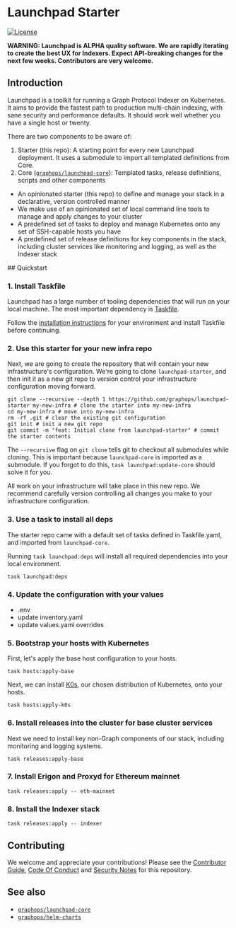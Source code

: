 # Launchpad Starter

[![License](https://img.shields.io/badge/License-Apache%202.0-blue.svg)](https://opensource.org/licenses/Apache-2.0)

**WARNING: Launchpad is ALPHA quality software. We are rapidly iterating to create the best UX for Indexers. Expect API-breaking changes for the next few weeks. Contributors are very welcome.**

## Introduction

Launchpad is a toolkit for running a Graph Protocol Indexer on Kubernetes. It aims to provide the fastest path to production multi-chain indexing, with sane security and performance defaults. It should work well whether you have a single host or twenty.

There are two components to be aware of:

1. Starter (this repo): A starting point for every new Launchpad deployment. It uses a submodule to import all templated definitions from Core.
2. Core ([`graphops/launchpad-core`](https://github.com/graphops/launchpad-core)): Templated tasks, release definitions, scripts and other components

- An opinionated starter (this repo) to define and manage your stack in a declarative, version controlled manner
- We make use of an opinionated set of local command line tools to manage and apply changes to your cluster
- A predefined set of tasks to deploy and manage Kubernetes onto any set of SSH-capable hosts you have
- A predefined set of release definitions for key components in the stack, including cluster services like monitoring and logging, as well as the Indexer stack

## Quickstart

### 1. Install Taskfile

Launchpad has a large number of tooling dependencies that will run on your local machine. The most important dependency is [Taskfile](https://taskfile.dev).

Follow the [installation instructions](https://taskfile.dev/installation/) for your environment and install Taskfile before continuing.

### 2. Use this starter for your new infra repo

Next, we are going to create the repository that will contain your new infrastructure's configuration. We're going to clone `launchpad-starter`, and then init it as a new git repo to version control your infrastructure configuration moving forward.

```shell
git clone --recursive --depth 1 https://github.com/graphops/launchpad-starter my-new-infra # clone the starter into my-new-infra
cd my-new-infra # move into my-new-infra
rm -rf .git # clear the existing git configuration 
git init # init a new git repo
git commit -m "feat: Initial clone from launchpad-starter" # commit the starter contents
```

The `--recursive` flag on `git clone` tells git to checkout all submodules while cloning. This is important because `launchpad-core` is imported as a submodule. If you forgot to do this, `task launchpad:update-core` should solve it for you.

All work on your infrastructure will take place in this new repo. We recommend carefully version controlling all changes you make to your infrastructure configuration.

### 3. Use a task to install all deps

The starter repo came with a default set of tasks defined in Taskfile.yaml, and imported from `launchpad-core`.

Running `task launchpad:deps` will install all required dependencies into your local environment.

```shell
task launchpad:deps
```

### 4. Update the configuration with your values

- .env
- update inventory.yaml
- update values.yaml overrides

### 5. Bootstrap your hosts with Kubernetes

First, let's apply the base host configuration to your hosts.

```shell
task hosts:apply-base
```

Next, we can install [K0s](https://k0sproject.io/), our chosen distribution of Kubernetes, onto your hosts.

```shell
task hosts:apply-k0s
```

### 6. Install releases into the cluster for base cluster services

Next we need to install key non-Graph components of our stack, including monitoring and logging systems.

```shell
task releases:apply-base
```

### 7. Install Erigon and Proxyd for Ethereum mainnet

```shell
task releases:apply -- eth-mainnet
```

### 8. Install the Indexer stack

```shell
task releases:apply -- indexer
```

## Contributing

We welcome and appreciate your contributions! Please see the [Contributor Guide](/CONTRIBUTING.md), [Code Of Conduct](/CODE_OF_CONDUCT.md) and [Security Notes](/SECURITY.md) for this repository.

## See also

- [`graphops/launchpad-core`](https://github.com/graphops/launchpad-core)
- [`graphops/helm-charts`](https://github.com/graphops/helm-charts)
